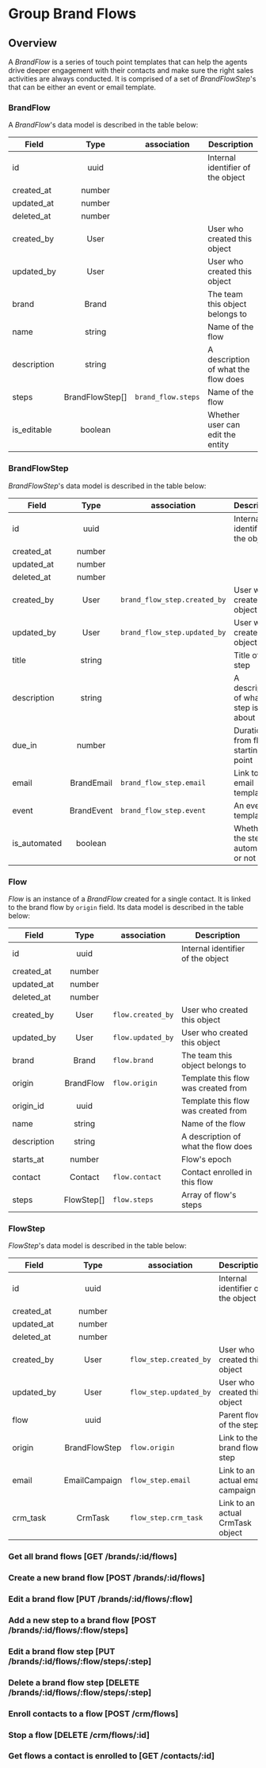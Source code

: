 # Group Brand Flows

## Overview

A _BrandFlow_ is a series of touch point templates that can help the agents drive deeper engagement with their contacts and make sure the right sales activities are always conducted. It is comprised of a set of _BrandFlowStep_'s that can be either an event or email template.

### BrandFlow

A _BrandFlow_'s data model is described in the table below:

Field       | Type            | association             | Description
------------|:---------------:|-------------------------|---------------------------------------
id          | uuid            |                         | Internal identifier of the object
created_at  | number          |                         |
updated_at  | number          |                         |
deleted_at  | number          |                         |
created_by  | User            |                         | User who created this object
updated_by  | User            |                         | User who created this object
brand       | Brand           |                         | The team this object belongs to
name        | string          |                         | Name of the flow
description | string          |                         | A description of what the flow does
steps       | BrandFlowStep[] | `brand_flow.steps`      | Name of the flow
is_editable | boolean         |                         | Whether user can edit the entity

### BrandFlowStep

_BrandFlowStep_'s data model is described in the table below:

Field        | Type       | association                  | Description
-------------|:----------:|----------------------------  |---------------------------------------
id           | uuid       |                              | Internal identifier of the object
created_at   | number     |                              |
updated_at   | number     |                              |
deleted_at   | number     |                              |
created_by   | User       | `brand_flow_step.created_by` | User who created this object
updated_by   | User       | `brand_flow_step.updated_by` | User who created this object
title        | string     |                              | Title of the step
description  | string     |                              | A description of what the step is about
due_in       | number     |                              | Duration from flow starting point
email        | BrandEmail | `brand_flow_step.email`      | Link to an email template
event        | BrandEvent | `brand_flow_step.event`      | An event template
is_automated | boolean    |                              | Whether the step is automated or not

### Flow

_Flow_ is an instance of a _BrandFlow_ created for a single contact. It is linked to the brand flow by `origin` field. Its data model is described in the table below:

Field                   | Type       | association       | Description
------------------------|:----------:|-------------------|---------------------------------------
id                      | uuid       |                   | Internal identifier of the object
created_at              | number     |                   |
updated_at              | number     |                   |
deleted_at              | number     |                   |
created_by              | User       | `flow.created_by` | User who created this object
updated_by              | User       | `flow.updated_by` | User who created this object
brand                   | Brand      | `flow.brand`      | The team this object belongs to
origin                  | BrandFlow  | `flow.origin`     | Template this flow was created from
origin_id               | uuid       |                   | Template this flow was created from
name                    | string     |                   | Name of the flow
description             | string     |                   | A description of what the flow does
starts_at               | number     |                   | Flow's epoch
contact                 | Contact    | `flow.contact`    | Contact enrolled in this flow
steps                   | FlowStep[] | `flow.steps`      | Array of flow's steps

### FlowStep

_FlowStep_'s data model is described in the table below:

Field      | Type          | association            | Description
-----------|:-------------:|------------------------|---------------------------------------
id         | uuid          |                        | Internal identifier of the object
created_at | number        |                        |
updated_at | number        |                        |
deleted_at | number        |                        |
created_by | User          | `flow_step.created_by` | User who created this object
updated_by | User          | `flow_step.updated_by` | User who created this object
flow       | uuid          |                        | Parent flow of the step
origin     | BrandFlowStep | `flow.origin`          | Link to the brand flow step
email      | EmailCampaign | `flow_step.email`      | Link to an actual email campaign
crm_task   | CrmTask       | `flow_step.crm_task`   | Link to an actual CrmTask object


### Get all brand flows [GET /brands/:id/flows]
<!-- include(tests/flow/getBrandFlows.md) -->

### Create a new brand flow [POST /brands/:id/flows]
<!-- include(tests/flow/addFlow.md) -->

### Edit a brand flow [PUT /brands/:id/flows/:flow]
<!-- include(tests/flow/updateFlow.md) -->

### Add a new step to a brand flow [POST /brands/:id/flows/:flow/steps]
<!-- include(tests/flow/addStepToFlow.md) -->

### Edit a brand flow step [PUT /brands/:id/flows/:flow/steps/:step]
<!-- include(tests/flow/editBrandFlowStep.md) -->

### Delete a brand flow step [DELETE /brands/:id/flows/:flow/steps/:step]
<!-- include(tests/flow/deleteFlowStep.md) -->

### Enroll contacts to a flow [POST /crm/flows]
<!-- include(tests/flow/enroll.md) -->

### Stop a flow [DELETE /crm/flows/:id]
<!-- include(tests/flow/stop.md) -->

### Get flows a contact is enrolled to [GET /contacts/:id]
<!-- include(tests/flow/checkFlowAssociation.md) -->
